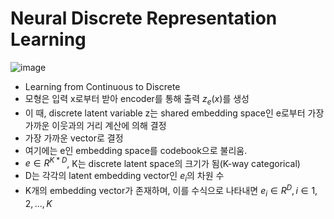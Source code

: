 # Neural Discrete Representation Learning

![image](https://user-images.githubusercontent.com/80622859/231402649-7732a7ac-f24e-4c9a-9956-e130e82d6a8e.png)

- Learning from Continuous to Discrete
- 모형은 입력 x로부터 받아 encoder를 통해 출력 $z_e (x)$를 생성
- 이 때, discrete latent variable z는 shared embedding space인 e로부터 가장 가까운 이웃과의 거리 계산에 의해 결정
- 가장 가까운 vector로 결정
- 여기에는 e인 embedding space를 codebook으로 불리움. 
- $e \in R^{K*D}$, K는 discrete latent space의 크기가 됨(K-way categorical)
- D는 각각의 latent embedding vector인 $e_i$의 차원 수
- K개의 embedding vector가 존재하며, 이를 수식으로 나타내면 $e_i \in R^D, i \in 1,2,...,K$

